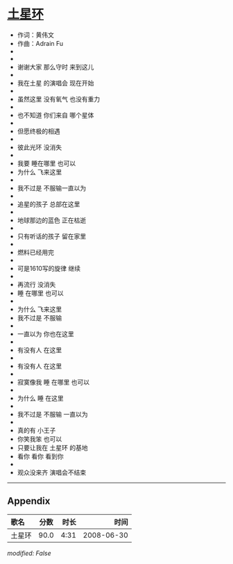 # [土星环](https://music.163.com/song?id=25906116)

* 作词：黄伟文
* 作曲：Adrain Fu
*
*
* 谢谢大家 那么守时 来到这儿
* 
* 我在土星 的演唱会 现在开始
* 
* 虽然这里 没有氧气 也没有重力
* 
* 也不知道 你们来自 哪个星体
* 
* 但愿终极的相遇
* 
* 彼此光环 没消失
* 
* 我要 睡在哪里 也可以
* 为什么 飞来这里
* 
* 我不过是 不服输一直以为
* 
* 追星的孩子 总部在这里
* 
* 地球那边的蓝色 正在枯逝
* 
* 只有听话的孩子 留在家里
* 
* 燃料已经用完
* 
* 可是1610写的旋律 继续
* 
* 再流行 没消失
* 睡 在哪里 也可以
* 
* 为什么 飞来这里
* 我不过是 不服输
* 
* 一直以为 你也在这里
* 
* 有没有人 在这里
* 
* 有没有人 在这里
* 
* 寂寞像我 睡 在哪里 也可以
* 
* 为什么 睡 在这里
* 
* 我不过是 不服输 一直以为
* 
* 真的有 小王子
* 你笑我笨 也可以
* 只要让我在 土星环 的基地
* 看你 看你 看到你
* 
* 观众没来齐 演唱会不结束


---

## Appendix

|歌名|分数|时长|时间|
|:---|:---:|---:|---:|
|土星环|90.0|4:31|2008-06-30

*modified: False*